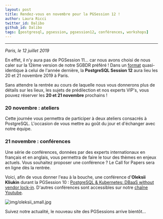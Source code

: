 ```yaml
---
layout: post
title: Rendez-vous en novembre pour la PGSession 12 !
author: Laura Ricci
twitter_id: Dalibo
github_id: Dalibo
tags: [postgresql, pgsession, pgsession12, conférences, workshops]
---
```


---
*Paris, le 12 juillet 2019*

En effet, il n'y aura pas de PGSession 11... car nous avons choisi de nous caler sur la 12ème version de notre SGBDR préféré !
Dans un [format](http://blog.dalibo.com/2018/09/03/annonce-pgsession10.html) quasi-identique à celui de l'année dernière, la **PostgreSQL Session 12** aura lieu les 20 et 21 novembre 2019 à Paris.

<!--MORE-->

Sans attendre la rentrée au cours de laquelle nous vous donnerons plus de détails sur les lieux, les sujets de prédilection et nos experts VIP's, vous pouvez réserver les **20 et 21 novembre** prochains !

### 20 novembre : ateliers
Cette journée vous permettra de participer à deux ateliers consacrés à PostgreSQL. L'occasion de vous mettre au goût du jour et d'échanger avec notre équipe.

### 21 novembre : conférences
Une série de conférences, données par des experts internationaux en français et en anglais, vous permettra de faire le tour des thèmes en enjeux actuels. Vous souhaitez proposer une conférence ? Le Call for Papers sera en ligne dès la rentrée.

Voici, afin de vous donner l'eau à la bouche, une conférence d'**Oleksii Kliukin** durant la PGSession 10 : [PostgreSQL & Kubernetes: DBaaS without vendor lock-in](https://www.youtube.com/watch?v=q26U2rQcqMw). D'autres conférences sont accessibles sur notre [chaîne Youtube](https://dali.bo/dalibo_youtube).

![img/oleksii_small.jpg](https://raw.githubusercontent.com/dalibo/blog/gh-pages/img/oleksii_small.png)

Suivez notre actualité, le nouveau site des PGSessions arrive bientôt...
